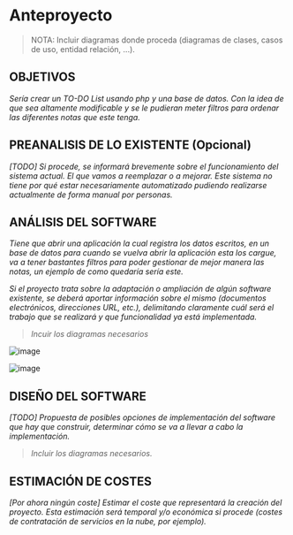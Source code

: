 # Anteproyecto

> NOTA: Incluir diagramas donde proceda (diagramas de clases, casos de uso, entidad relación, ...).

## OBJETIVOS

*Sería crear un TO-DO List usando php y una base de datos. Con la idea de que sea altamente modificable y se le pudieran meter filtros para ordenar las diferentes notas que este tenga.*

## PREANALISIS DE LO EXISTENTE (Opcional)

*[TODO] Si procede, se informará brevemente sobre el funcionamiento del sistema actual. El que vamos a reemplazar o a mejorar. Este sistema no tiene por qué estar necesariamente automatizado pudiendo realizarse actualmente de forma manual por personas.*

## ANÁLISIS DEL SOFTWARE

*Tiene que abrir una aplicación la cual registra los datos escritos, en un base de datos para cuando se vuelva abrir la aplicación esta los cargue, va a tener bastantes filtros para poder gestionar de mejor manera las notas, un ejemplo de como quedaría sería este.*

*Si el proyecto trata sobre la adaptación o ampliación de algún software existente, se deberá aportar información sobre el mismo (documentos electrónicos, direcciones URL, etc.), delimitando claramente cuál será el trabajo que se realizará y que funcionalidad ya está implementada.*

> *Incuir los diagramas necesarios*

![image](https://user-images.githubusercontent.com/114065586/226199774-3f9edd04-1310-4d17-88b8-494ade24e91d.png)

![image](https://user-images.githubusercontent.com/114065586/226200107-187418a4-493c-4df4-9216-1057085cee6a.png)

## DISEÑO DEL SOFTWARE

*[TODO] Propuesta de posibles opciones de implementación del software que hay que construir, determinar cómo se va a llevar a cabo la implementación.*

>  *Incluir los diagramas necesarios.*

## ESTIMACIÓN DE COSTES

*[Por ahora ningún coste] Estimar el coste que representará la creación del proyecto. Esta estimación será temporal y/o económica si procede (costes de contratación de servicios en la nube, por ejemplo).*

